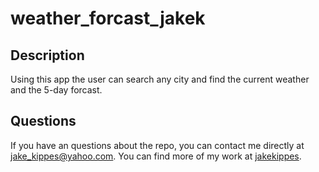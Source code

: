 # weather_forcast_jakek

## Description
  
Using this app the user can search any city and find the current weather and the 5-day forcast.
  
  
## Questions
  
If you have an questions about the repo, you can contact me directly at jake_kippes@yahoo.com. 
You can find more of my work at [jakekippes](https://github.com/jakekippes).